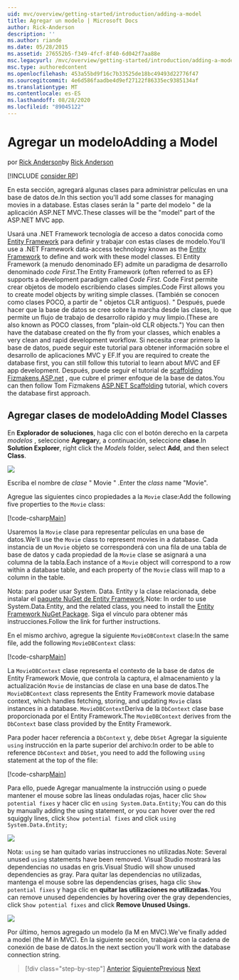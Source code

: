 ```yaml
---
uid: mvc/overview/getting-started/introduction/adding-a-model
title: Agregar un modelo | Microsoft Docs
author: Rick-Anderson
description: ''
ms.author: riande
ms.date: 05/28/2015
ms.assetid: 276552b5-f349-4fcf-8f40-6d042f7aa88e
msc.legacyurl: /mvc/overview/getting-started/introduction/adding-a-model
msc.type: authoredcontent
ms.openlocfilehash: 453a55bd9f16c7b33525de18bc49493d22776f47
ms.sourcegitcommit: 4e6d586faadbe4d9ef27122f86335ec9385134af
ms.translationtype: MT
ms.contentlocale: es-ES
ms.lasthandoff: 08/28/2020
ms.locfileid: "89045122"
---
```

# <a name="adding-a-model"></a><span data-ttu-id="ffbc8-102">Agregar un modelo</span><span class="sxs-lookup"><span data-stu-id="ffbc8-102">Adding a Model</span></span>

<span data-ttu-id="ffbc8-103">por [Rick Anderson](https://twitter.com/RickAndMSFT)</span><span class="sxs-lookup"><span data-stu-id="ffbc8-103">by [Rick Anderson](https://twitter.com/RickAndMSFT)</span></span>

[!INCLUDE [consider RP](~/includes/razor.md)]

<span data-ttu-id="ffbc8-104">En esta sección, agregará algunas clases para administrar películas en una base de datos de.</span><span class="sxs-lookup"><span data-stu-id="ffbc8-104">In this section you'll add some classes for managing movies in a database.</span></span> <span data-ttu-id="ffbc8-105">Estas clases serán la &quot; parte del modelo &quot; de la aplicación ASP.NET MVC.</span><span class="sxs-lookup"><span data-stu-id="ffbc8-105">These classes will be the &quot;model&quot; part of the ASP.NET MVC app.</span></span>

<span data-ttu-id="ffbc8-106">Usará una .NET Framework tecnología de acceso a datos conocida como [Entity Framework](https://docs.microsoft.com/ef/) para definir y trabajar con estas clases de modelo.</span><span class="sxs-lookup"><span data-stu-id="ffbc8-106">You'll use a .NET Framework data-access technology known as the [Entity Framework](https://docs.microsoft.com/ef/) to define and work with these model classes.</span></span> <span data-ttu-id="ffbc8-107">El Entity Framework (a menudo denominado EF) admite un paradigma de desarrollo denominado *code First*.</span><span class="sxs-lookup"><span data-stu-id="ffbc8-107">The Entity Framework (often referred to as EF) supports a development paradigm called *Code First*.</span></span> <span data-ttu-id="ffbc8-108">Code First permite crear objetos de modelo escribiendo clases simples.</span><span class="sxs-lookup"><span data-stu-id="ffbc8-108">Code First allows you to create model objects by writing simple classes.</span></span> <span data-ttu-id="ffbc8-109">(También se conocen como clases POCO, a partir de &quot; objetos CLR antiguos). &quot; Después, puede hacer que la base de datos se cree sobre la marcha desde las clases, lo que permite un flujo de trabajo de desarrollo rápido y muy limpio.</span><span class="sxs-lookup"><span data-stu-id="ffbc8-109">(These are also known as POCO classes, from &quot;plain-old CLR objects.&quot;) You can then have the database created on the fly from your classes, which enables a very clean and rapid development workflow.</span></span> <span data-ttu-id="ffbc8-110">Si necesita crear primero la base de datos, puede seguir este tutorial para obtener información sobre el desarrollo de aplicaciones MVC y EF.</span><span class="sxs-lookup"><span data-stu-id="ffbc8-110">If you are required to create the database first, you can still follow this tutorial to learn about MVC and EF app development.</span></span> <span data-ttu-id="ffbc8-111">Después, puede seguir el tutorial de [scaffolding Fizmakens ASP.net](xref:visual-studio/overview/2013/aspnet-scaffolding-overview) , que cubre el primer enfoque de la base de datos.</span><span class="sxs-lookup"><span data-stu-id="ffbc8-111">You can then follow Tom Fizmakens [ASP.NET Scaffolding](xref:visual-studio/overview/2013/aspnet-scaffolding-overview) tutorial, which covers the database first approach.</span></span>

## <a name="adding-model-classes"></a><span data-ttu-id="ffbc8-112">Agregar clases de modelo</span><span class="sxs-lookup"><span data-stu-id="ffbc8-112">Adding Model Classes</span></span>

<span data-ttu-id="ffbc8-113">En **Explorador de soluciones**, haga clic con el botón derecho en la carpeta *modelos* , seleccione **Agregar**y, a continuación, seleccione **clase**.</span><span class="sxs-lookup"><span data-stu-id="ffbc8-113">In **Solution Explorer**, right click the *Models* folder, select **Add**, and then select **Class**.</span></span>

![](adding-a-model/_static/image1.png)

<span data-ttu-id="ffbc8-114">Escriba el nombre de *clase* &quot; Movie &quot; .</span><span class="sxs-lookup"><span data-stu-id="ffbc8-114">Enter the *class* name &quot;Movie&quot;.</span></span>

<span data-ttu-id="ffbc8-115">Agregue las siguientes cinco propiedades a la `Movie` clase:</span><span class="sxs-lookup"><span data-stu-id="ffbc8-115">Add the following five properties to the `Movie` class:</span></span>

[!code-csharp[Main](adding-a-model/samples/sample1.cs)]

<span data-ttu-id="ffbc8-116">Usaremos la `Movie` clase para representar películas en una base de datos.</span><span class="sxs-lookup"><span data-stu-id="ffbc8-116">We'll use the `Movie` class to represent movies in a database.</span></span> <span data-ttu-id="ffbc8-117">Cada instancia de un `Movie` objeto se corresponderá con una fila de una tabla de base de datos y cada propiedad de la `Movie` clase se asignará a una columna de la tabla.</span><span class="sxs-lookup"><span data-stu-id="ffbc8-117">Each instance of a `Movie` object will correspond to a row within a database table, and each property of the `Movie` class will map to a column in the table.</span></span>

<span data-ttu-id="ffbc8-118">Nota: para poder usar System. Data. Entity y la clase relacionada, debe instalar el [paquete NuGet de Entity Framework](https://www.nuget.org/packages/EntityFramework/).</span><span class="sxs-lookup"><span data-stu-id="ffbc8-118">Note: In order to use System.Data.Entity, and the related class, you need to install the [Entity Framework NuGet Package](https://www.nuget.org/packages/EntityFramework/).</span></span> <span data-ttu-id="ffbc8-119">Siga el vínculo para obtener más instrucciones.</span><span class="sxs-lookup"><span data-stu-id="ffbc8-119">Follow the link for further instructions.</span></span>

<span data-ttu-id="ffbc8-120">En el mismo archivo, agregue la siguiente `MovieDBContext` clase:</span><span class="sxs-lookup"><span data-stu-id="ffbc8-120">In the same file, add the following `MovieDBContext` class:</span></span>

[!code-csharp[Main](adding-a-model/samples/sample2.cs?highlight=2,15-18)]

<span data-ttu-id="ffbc8-121">La `MovieDBContext` clase representa el contexto de la base de datos de Entity Framework Movie, que controla la captura, el almacenamiento y la actualización `Movie` de instancias de clase en una base de datos.</span><span class="sxs-lookup"><span data-stu-id="ffbc8-121">The `MovieDBContext` class represents the Entity Framework movie database context, which handles fetching, storing, and updating `Movie` class instances in a database.</span></span> <span data-ttu-id="ffbc8-122">`MovieDBContext`Deriva de la `DbContext` clase base proporcionada por el Entity Framework.</span><span class="sxs-lookup"><span data-stu-id="ffbc8-122">The `MovieDBContext` derives from the `DbContext` base class provided by the Entity Framework.</span></span>

<span data-ttu-id="ffbc8-123">Para poder hacer referencia a `DbContext` y, debe `DbSet` Agregar la siguiente `using` instrucción en la parte superior del archivo:</span><span class="sxs-lookup"><span data-stu-id="ffbc8-123">In order to be able to reference `DbContext` and `DbSet`, you need to add the following `using` statement at the top of the file:</span></span>

[!code-csharp[Main](adding-a-model/samples/sample3.cs)]

<span data-ttu-id="ffbc8-124">Para ello, puede Agregar manualmente la instrucción using o puede mantener el mouse sobre las líneas onduladas rojas, hacer clic `Show potential fixes` y hacer clic en `using System.Data.Entity;`</span><span class="sxs-lookup"><span data-stu-id="ffbc8-124">You can do this by manually adding the using statement, or you can hover over the red squiggly lines, click `Show potential fixes` and click `using System.Data.Entity;`</span></span>

![](adding-a-model/_static/image2.png)

<span data-ttu-id="ffbc8-125">Nota: `using` se han quitado varias instrucciones no utilizadas.</span><span class="sxs-lookup"><span data-stu-id="ffbc8-125">Note: Several unused `using` statements have been removed.</span></span> <span data-ttu-id="ffbc8-126">Visual Studio mostrará las dependencias no usadas en gris.</span><span class="sxs-lookup"><span data-stu-id="ffbc8-126">Visual Studio will show unused dependencies as gray.</span></span> <span data-ttu-id="ffbc8-127">Para quitar las dependencias no utilizadas, mantenga el mouse sobre las dependencias grises, haga clic `Show potential fixes` y haga clic en **quitar las utilizaciones no utilizadas.**</span><span class="sxs-lookup"><span data-stu-id="ffbc8-127">You can remove unused dependencies by hovering over the gray dependencies, click `Show potential fixes` and click **Remove Unused Usings.**</span></span>

![](adding-a-model/_static/image3.png)

<span data-ttu-id="ffbc8-128">Por último, hemos agregado un modelo (la M en MVC).</span><span class="sxs-lookup"><span data-stu-id="ffbc8-128">We've finally added a model (the M in MVC).</span></span> <span data-ttu-id="ffbc8-129">En la siguiente sección, trabajará con la cadena de conexión de base de datos.</span><span class="sxs-lookup"><span data-stu-id="ffbc8-129">In the next section you'll work with the database connection string.</span></span>

> [!div class="step-by-step"]
> <span data-ttu-id="ffbc8-130">[Anterior](adding-a-view.md)
> [Siguiente](creating-a-connection-string.md)</span><span class="sxs-lookup"><span data-stu-id="ffbc8-130">[Previous](adding-a-view.md)
[Next](creating-a-connection-string.md)</span></span>
